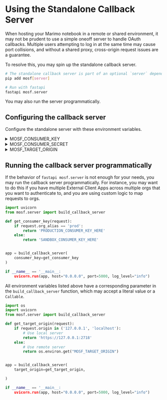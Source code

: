 # Using the Standalone Callback Server

When hosting your Marimo notebook in a remote or shared environment, it may not be prudent to use a simple oneoff server to handle OAuth callbacks. Multiple users attempting to log in at the same time may cause port collisions, and without a shared proxy, cross-origin request issues are a guarantee. 

To resolve this, you may spin up the standalone callback server.

```bash
# The standalone callback server is part of an optional `server` dependency.
pip add mosf[server]

# Run with fastapi
fastapi mosf.server
```

You may also run the server programmatically.

## Configuring the callback server

Configure the standalone server with these environment variables.

<details>
    <summary>MOSF_CONSUMER_KEY</summary>
    - **Required**
    - See [Setting up your External Client App](docs/setting-up-your-external-client-app.md) to create an External Client App and get your consumer key.
</details>
<details>
    <summary>MOSF_CONSUMER_SECRET</summary>
    - Optional, since `mosf` uses PKCE. But it add security.
    - See [Setting up your External Client App](docs/setting-up-your-external-client-app.md) to create an External Client App and get your consumer secret.
</details>
<details>
    <summary>MOSF_TARGET_ORIGIN</summary>
    - Optional. The url of the Marimo server.
    - This parameter is passed to the [`targetOrigin`](https://developer.mozilla.org/en-US/docs/Web/API/Window/postMessage#targetorigin) parameter in the OAuth response. It must be set if the callback server and marimo server are hosted on different URLs (scheme, hostname, and port). For instance, if your Marimo Edit Server is hosted at `https://mo.mydomain.com/` and your callback server is hosted at `https://callback.mydomain.com/`, then you must set this env with `MOSF_Target_ORIGIN="https://mo.mydomain.com/"`
</details>

## Running the callback server programmatically

If the behavior of `fastapi mosf.server` is not enough for your needs, you may run the callback server programmatically. For instance, you may want to do this if you have multiple External Client Apps across multiple orgs that you want to authenticate to, and you are using custom logic to map requests to orgs.

```python
import uvicorn
from mosf.server import build_callback_server

def get_consumer_key(request):
    if request.org_alias == 'prod':
        return 'PRODUCTION_CONSUMER_KEY_HERE'
    else:
        return 'SANDBOX_CONSUMER_KEY_HERE'


app = build_callback_server(
    consumer_key=get_consumer_key
)

if __name__ == '__main__:
    uvicorn.run(app, host="0.0.0.0", port=5000, log_level="info")
```

All environment variables listed above have a corresponding parameter in the `build_callback_server` function, which may accept a literal value or a `Callable`.

```python
import os
import uvicorn
from mosf.server import build_callback_server

def get_target_origin(request):
    if request.origin in ('127.0.0.1', 'localhost'):
        # Use local server
        return 'https://127.0.0.1:2718'
    else:
        # Use remote server
        return os.environ.get("MOSF_TARGET_ORIGIN")


app = build_callback_server(
    target_origin=get_target_origin,

)

if __name__ == '__main__:
    uvicorn.run(app, host="0.0.0.0", port=5000, log_level="info")
```